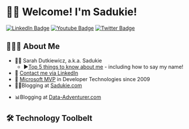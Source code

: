 # 👋🏻 Welcome! I'm Sadukie!

<div id="badges">
  <a href="https://linkedin.com/in/sadukie"><img src="https://img.shields.io/badge/LinkedIn-blue?style=for-the-badge&logo=linkedin&logoColor=white" alt="LinkedIn Badge"/></a>
  <a href="https://youtube.com/sadukie"><img src="https://img.shields.io/badge/YouTube-red?style=for-the-badge&logo=youtube&logoColor=white" alt="Youtube Badge"/></a>
  <a href="https://twitter.com/sadukie"><img src="https://img.shields.io/badge/Twitter-blue?style=for-the-badge&logo=twitter&logoColor=white" alt="Twitter Badge"/></a>
</div>

## 👩🏻‍💻 About Me

- 👩🏻 Sarah Dutkiewicz, a.k.a. Sadukie
    - ▶️[Top 5 things to know about me](https://www.youtube.com/watch?v=h25u7zWUwoQ) - including how to say my name!
- 🤝 [Contact me via LinkedIn](https://linkedin.com/in/sadukie)
- 🏅 [Microsoft MVP](https://mvp.microsoft.com/en-us/PublicProfile/4025435?fullName=Sarah%20E%20Dutkiewicz) in Developer Technologies since 2009
- ✍🏻Blogging at [Sadukie.com](https://www.sadukie.com)

<!-- SADUKIE-POST-LIST:START -->
<!-- SADUKIE-POST-LIST:END -->

- 📊Blogging at [Data-Adventurer.com](https://www.data-adventurer.com)

<!-- DA-POST-LIST:START -->
<!-- DA-POST-LIST:END -->

## 🛠️ Technology Toolbelt
